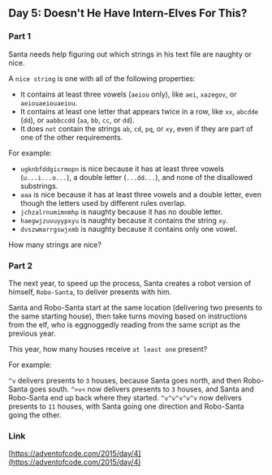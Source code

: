 ## Day 5: Doesn't He Have Intern-Elves For This?

### Part 1

Santa needs help figuring out which strings in his text file are naughty or nice.

A `nice string` is one with all of the following properties:

- It contains at least three vowels (`aeiou` only), like `aei`, `xazegov`, or `aeiouaeiouaeiou`.
- It contains at least one letter that appears twice in a row, like `xx`, `abcdde` (`dd`), or `aabbccdd` (`aa`, `bb`,
  `cc`, or `dd`).
- It does `not` contain the strings `ab`, `cd`, `pq`, or `xy`, even if they are part of one of the other requirements.

For example:

- `ugknbfddgicrmopn` is nice because it has at least three vowels (`u...i...o...`), a double letter (`...dd...`), and
  none of the disallowed substrings.
- `aaa` is nice because it has at least three vowels and a double letter, even though the letters used by different
  rules overlap.
- `jchzalrnumimnmhp` is naughty because it has no double letter.
- `haegwjzuvuyypxyu` is naughty because it contains the string `xy`.
- `dvszwmarrgswjxmb` is naughty because it contains only one vowel.

How many strings are nice?

### Part 2

The next year, to speed up the process, Santa creates a robot version of himself, `Robo-Santa`, to deliver presents with
him.

Santa and Robo-Santa start at the same location (delivering two presents to the same starting house), then take turns
moving based on instructions from the elf, who is eggnoggedly reading from the same script as the previous year.

This year, how many houses receive `at least one` present?

For example:

`^v` delivers presents to `3` houses, because Santa goes north, and then Robo-Santa goes south.
`^>v<` now delivers presents to `3` houses, and Santa and Robo-Santa end up back where they started.
`^v^v^v^v^v` now delivers presents to `11` houses, with Santa going one direction and Robo-Santa going the other.

### Link

[https://adventofcode.com/2015/day/4](https://adventofcode.com/2015/day/4)
